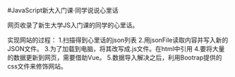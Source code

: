 #JavaScript新大入门课·同学说说心里话

网页收录了新生大学JS入门课的同学的心里话。

实现网站的过程：
1.扫描得到心里话的json列表
2.用jsonFile读取内容并写入新的JSON文件。
3.为了加载到电脑，将其改写成.js文件。在html中引用
4.要将大量的数据更新到网页，需要借助Vue。
5.数据导入解决之后，利用Bootrap提供的css文件来修饰网站。